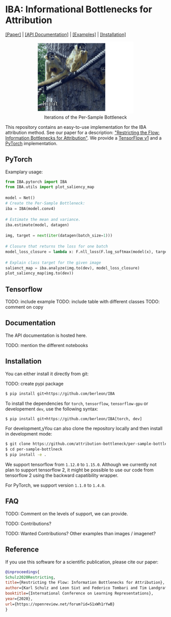 # IBA: Informational Bottlenecks for Attribution

[[Paper]](https://openreview.net/forum?id=S1xWh1rYwB) | [[API Documentation]](TODO) |  [[Examples]](TODO) | [[Installation]](#installation)

<p align="center">
    <img alt="Example GIF" width="300" src="https://github.com/BioroboticsLab/IBA-paper-code/raw/master/monkeys.gif"><br>
    Iterations of the Per-Sample Bottleneck
</p>


This repository contains an easy-to-use implementation for the IBA attribution method.
See our paper for a description: ["Restricting the Flow: Information
Bottlenecks for Attribution"](https://openreview.net/forum?id=S1xWh1rYwB). We
provide a [TensorFlow v1](https://www.tensorflow.org/) and
a [PyTorch](https://pytorch.org/) implementation.




## PyTorch

Examplary usage:
```python
from IBA.pytorch import IBA
from IBA.utils import plot_saliency_map

model = Net()
# Create the Per-Sample Bottleneck:
iba = IBA(model.conv4)

# Estimate the mean and variance.
iba.estimate(model, datagen)

img, target = next(iter(datagen(batch_size=1)))

# Closure that returns the loss for one batch
model_loss_closure = lambda x: F.nll_loss(F.log_softmax(model(x), target)

# Explain class target for the given image
salienct_map = iba.analyze(img.to(dev), model_loss_closure)
plot_saliency_map(img.to(dev))
```


## Tensorflow

TODO: include example
TODO: include table with different classes
TODO: comment on copy

## Documentation

The API documentation is hosted here.

TODO: mention the different notebooks

## Installation

You can either install it directly from git:

TODO: create pypi package

```bash
$ pip install git+https://github.com/berleon/IBA
```

To install the dependencies for `torch`, `tensorflow`, `tensorflow-gpu` or developement `dev`,
use the following syntax:
```bash
$ pip install git+https://github.com/berleon/IBA[torch, dev]
```

For development,yYou can also clone the repository locally and then install in development
mode:
```bash
$ git clone https://github.com/attribution-bottleneck/per-sample-bottleneck
$ cd per-sample-bottlneck
$ pip install -e .
```

We support tensorflow from `1.12.0` to `1.15.0`.
Although we currently not plan to support tensorflow 2,
it might be possible to use our code from tensorflow 2 using the backward capatibility wrapper.

For PyTorch, we support version `1.1.0` to `1.4.0`.

## FAQ

TODO: Comment on the levels of support, we can provide.

TODO: Contributions?

TODO: Wanted Contributions? Other examples than images / imagenet?


## Reference

If you use this software for a scientific publication, please cite our paper:

```bibtex
@inproceedings{
Schulz2020Restricting,
title={Restricting the Flow: Information Bottlenecks for Attribution},
author={Karl Schulz and Leon Sixt and Federico Tombari and Tim Landgraf},
booktitle={International Conference on Learning Representations},
year={2020},
url={https://openreview.net/forum?id=S1xWh1rYwB}
}
```
